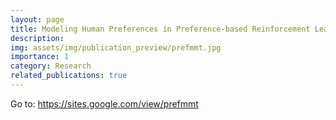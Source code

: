 ```yaml
---
layout: page
title: Modeling Human Preferences in Preference-based Reinforcement Learning with Multimodal Transformers
description: 
img: assets/img/publication_preview/prefmmt.jpg
importance: 1
category: Research
related_publications: true
---
```

Go to: <a href="https://sites.google.com/view/prefmmt">https://sites.google.com/view/prefmmt</a>

